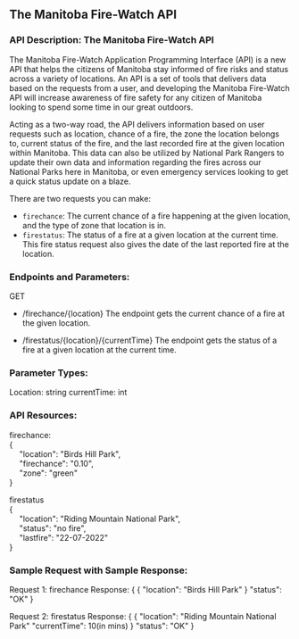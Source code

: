 ## The Manitoba Fire-Watch API
### API Description: The Manitoba Fire-Watch API
The Manitoba Fire-Watch Application Programming Interface (API) is a new API that helps the citizens of Manitoba stay informed of fire risks and status across a variety of locations. An API is a set of tools that delivers data based on the requests from a user, and developing the Manitoba Fire-Watch API will increase awareness of fire safety for any citizen of Manitoba looking to spend some time in our great outdoors. 
  
Acting as a two-way road, the API delivers information based on user requests such as location, chance of a fire, the zone the location belongs to, current status of the fire, and the last recorded fire at the given location within Manitoba. This data can also be utilized by National Park Rangers to update their own data and information regarding the fires across our National Parks here in Manitoba, or even emergency services looking to get a quick status update on a blaze.  
  
There are two requests you can make:   
- ```firechance```: The current chance of a fire happening at the given location, and the type of zone that location is in.   
- ```firestatus```: The status of a fire at a given location at the current time. This fire status request also gives the date of the last reported fire at the location.  

### Endpoints and Parameters:
GET
- /firechance/{location}
The endpoint gets the current chance of a fire at the given location. 

- /firestatus/{location}/{currentTime}
The endpoint gets the status of a fire at a given location at the current time.

### Parameter Types:
Location: string
currentTime: int

### API Resources:
firechance:  
{  
&emsp; "location": "Birds Hill Park",  
&emsp; "firechance": "0.10",  
&emsp; "zone": "green"  
}  
  
firestatus  
{  
&emsp; "location": "Riding Mountain National Park",  
&emsp; "status": "no fire",  
&emsp; "lastfire": "22-07-2022"  
}

### Sample Request with Sample Response:
Request 1: firechance
Response:
{
  {
    "location": "Birds Hill Park"
  }
  "status": "OK"
}

Request 2: firestatus
Response:
{
  {
    "location": "Riding Mountain National Park"
    "currentTime": 10(in mins)
  }
  "status": "OK"
}


